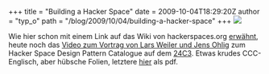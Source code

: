 +++
title = "Building a Hacker Space"
date = 2009-10-04T18:29:20Z
author = "typ_o"
path = "/blog/2009/10/04/building-a-hacker-space"
+++
[![](https://flipdot.org/blog/uploads/ohlig.jpg)](http://chaosradio.ccc.de/24c3_m4v_2133.html)  
  
Wie hier schon mit einem Link auf das Wiki von hackerspaces.org
[erwähnt](http://flipdot.org/blog/index.php?/archives/2-Erst-Ei,-dann-Gack!.html),
heute noch das [Video zum Vortrag von Lars Weiler und Jens
Ohlig](http://chaosradio.ccc.de/24c3_m4v_2133.html) zum Hacker Space
Design Pattern Catalogue auf dem
[24C3](http://events.ccc.de/congress/2007/Fahrplan/events/2133.en.html).
Etwas krudes CCC-Englisch, aber hübsche Folien, letztere
[hier](http://events.ccc.de/congress/2007/Fahrplan/attachments/1003_Building%20a%20Hacker%20Space.pdf)
als pdf.
